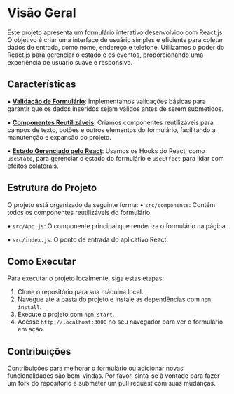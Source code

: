 # Visão Geral
Este projeto apresenta um formulário interativo desenvolvido com React.js. O objetivo é criar uma interface de usuário simples e eficiente para coletar dados de entrada, como nome, endereço e telefone. Utilizamos o poder do React.js para gerenciar o estado e os eventos, proporcionando uma experiência de usuário suave e responsiva.

## Características
•  [**Validação de Formulário**](https://legacy.reactjs.org/blog/2013/07/11/react-v0-4-prop-validation-and-default-values.html): Implementamos validações básicas para garantir que os dados inseridos sejam válidos antes de serem submetidos.

•  [**Componentes Reutilizáveis**](https://pt-br.react.dev/reference/react-dom/components): Criamos componentes reutilizáveis para campos de texto, botões e outros elementos do formulário, facilitando a manutenção e expansão do projeto.

•  [**Estado Gerenciado pelo React**](https://pt-br.react.dev/learn/state-a-components-memory): Usamos os Hooks do React, como `useState`, para gerenciar o estado do formulário e `useEffect` para lidar com efeitos colaterais.

## Estrutura do Projeto
O projeto está organizado da seguinte forma:
•  `src/components`: Contém todos os componentes reutilizáveis do formulário.

•  `src/App.js`: O componente principal que renderiza o formulário na página.

•  `src/index.js`: O ponto de entrada do aplicativo React.

## Como Executar
Para executar o projeto localmente, siga estas etapas:
1. Clone o repositório para sua máquina local.
2. Navegue até a pasta do projeto e instale as dependências com `npm install`.
3. Execute o projeto com `npm start`.
4. Acesse `http://localhost:3000` no seu navegador para ver o formulário em ação.

## Contribuições
Contribuições para melhorar o formulário ou adicionar novas funcionalidades são bem-vindas. Por favor, sinta-se à vontade para fazer um fork do repositório e submeter um pull request com suas mudanças.
